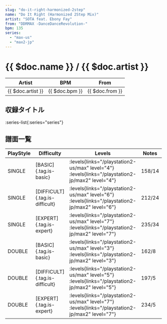 ```yaml
---
slug: "do-it-right-harmonized-2step"
name: "Do It Right (Harmonized 2Step Mix)"
artist: "SOTA feat. Ebony Fay"
from: "DDRMAX -DanceDanceRevolution-"
bpm: 135
series:
  - "max-us"
  - "max2-jp"
---
```


# {{ $doc.name }} / {{ $doc.artist }}

|Artist|BPM|From|
|------|---|----|
|{{ $doc.artist }}|{{ $doc.bpm }}|{{ $doc.from }}|

## 収録タイトル

:series-list{:series="series"}

## 譜面一覧

|PlayStyle|Difficulty|Levels|Notes|Movie|
|---------|----------|------|-----|-----|
|SINGLE|[BASIC]{.tag.is-basic}| :levels{links="/playstation2-us/max" level="4"} :levels{links="/playstation2-jp/max2" level="4"}|158/14||
|SINGLE|[DIFFICULT]{.tag.is-difficult}| :levels{links="/playstation2-us/max" level="6"} :levels{links="/playstation2-jp/max2" level="6"}|212/24||
|SINGLE|[EXPERT]{.tag.is-expert}| :levels{links="/playstation2-us/max" level="7"} :levels{links="/playstation2-jp/max2" level="7"}|235/34||
|DOUBLE|[BASIC]{.tag.is-basic}| :levels{links="/playstation2-us/max" level="3"} :levels{links="/playstation2-jp/max2" level="3"}|162/8||
|DOUBLE|[DIFFICULT]{.tag.is-difficult}| :levels{links="/playstation2-us/max" level="5"} :levels{links="/playstation2-jp/max2" level="5"}|197/5||
|DOUBLE|[EXPERT]{.tag.is-expert}| :levels{links="/playstation2-us/max" level="7"} :levels{links="/playstation2-jp/max2" level="7"}|234/5||
